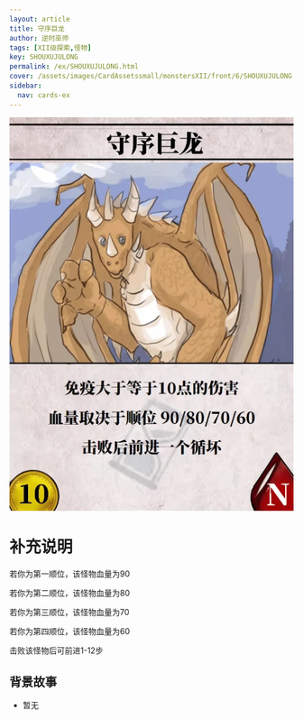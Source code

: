 ```yaml
---
layout: article
title: 守序巨龙
author: 逆时巫师
tags: [XII级探索,怪物]
key: SHOUXUJULONG
permalink: /ex/SHOUXUJULONG.html
cover: /assets/images/CardAssetssmall/monstersXII/front/6/SHOUXUJULONG.webp
sidebar:
  nav: cards-ex
---
```

![](/assets/images/CardAssets/monstersXII/front/6/SHOUXUJULONG.webp)

# 补充说明

若你为第一顺位，该怪物血量为90

若你为第二顺位，该怪物血量为80

若你为第三顺位，该怪物血量为70

若你为第四顺位，该怪物血量为60

击败该怪物后可前进1-12步

## 背景故事
* 暂无